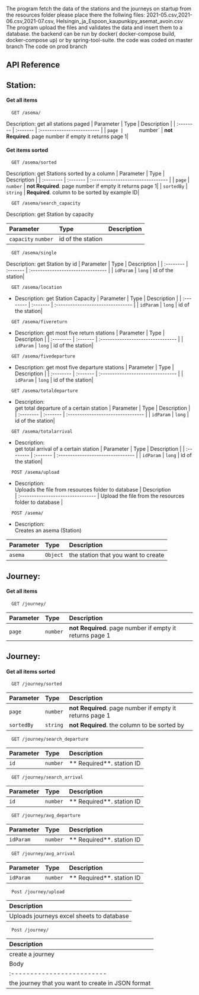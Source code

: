 The program fetch the data of the stations and the journeys on startup from the resources folder please place there the follwing files: 2021-05.csv,2021-06.csv,2021-07.csv, Helsingin_ja_Espoon_kaupunkipy_asemat_avoin.csv
The program upload the files and validates the data and insert them to a database.
the backend can be run by docker( docker-compose build,  docker-compose up) or by spring-tool-suite. 
the code was coded on master branch
The code on prod branch

## API Reference

## Station:
#### Get all items

```http
  GET /asema/
```
  Description: 
get all stations paged 
| Parameter | Type     | Description                |
| :-------- | :------- | :------------------------- |
| `page |      `number` | **not Required**. page number if empty it returns page 1|

#### Get items sorted

```http
  GET /asema/sorted
```
  Description: 
get Stations sorted by a column 
| Parameter | Type     | Description                       |
| :-------- | :------- | :-------------------------------- |
| `page` |      `number` | **not Required**. page number if empty it returns page 1|
| `sortedBy` |      `string` | **Required**. column to be sorted by example ID|

```http
  GET /asema/search_capacity
  ```
  Description: 
get Station by capacity

| Parameter | Type     | Description                       |
| :-------- | :------- | :-------------------------------- |
| `capacity`  `number` | id of the station|

```http
  GET /asema/single
```
Description: 
get Station by id
| Parameter | Type     | Description                       |
| :-------- | :------- | :-------------------------------- |
| `idParam` |   `long` | id of the station|

```http
  GET /asema/location
```
* Description:
get Station Capacity 
| Parameter | Type     | Description                       |
| :-------- | :------- | :-------------------------------- |
| `idParam` |   `long` | id of the station|

```http
  GET /asema/fivereturn
```
* Description: 
get most five return stations
| Parameter | Type     | Description                       |
| :-------- | :------- | :-------------------------------- |
| `idParam` |   `long` | id of the station|

```http
  GET /asema/fivedeparture
```
* Description: 
get most five departure stations
| Parameter | Type     | Description                       |
| :-------- | :------- | :-------------------------------- |
| `idParam` |   `long` | id of the station|

```http
  GET /asema/totaldeparture
```
* Description:                      
get total departure of a certain station
| Parameter | Type     | Description                       |
| :-------- | :------- | :-------------------------------- |
| `idParam` |   `long` | id of the station|

```http
  GET /asema/totalarrival
```
* Description:                      
get total arrival of a certain station
| Parameter | Type     | Description                       |
| :-------- | :------- | :-------------------------------- |
| `idParam` |   `long` |  id of the station|

```http
  POST /asema/upload
```
* Description:                      
Uploads the file from resources folder to database
| Description                       
|  :-------------------------------- 
|       Upload the file from the resources folder to database |

```http
  POST /asema/
```
* Description:                      
Creates an asema (Station)

| Parameter | Type     | Description                       |
| :-------- | :------- | :-------------------------------- |
| `asema` |   `Object` |  the station that you want to create


## Journey:
#### Get all items

```http
  GET /journey/
```

| Parameter | Type     | Description                |
| :-------- | :------- | :------------------------- |
| `page` |      `number` | **not Required**. page number if empty it returns page 1|


## Journey:
#### Get all items sorted

```http
  GET /journey/sorted
```

| Parameter | Type     | Description                |
| :-------- | :------- | :------------------------- |
| `page` |      `number` | **not Required**. page number if empty it returns page 1|
| `sortedBy` |      `string` | **not Required**. the column to be sorted by|


```http
  GET /journey/search_departure
```
| Parameter | Type     | Description                |
| :-------- | :------- | :------------------------- |
| `id` |      `number` | ** Required**. station ID |

```http
  GET /journey/search_arrival
```
| Parameter | Type     | Description                |
| :-------- | :------- | :------------------------- |
| `id` |      `number` | ** Required**. station ID |

```http
  GET /journey/avg_departure
```
| Parameter | Type     | Description                |
| :-------- | :------- | :------------------------- |
| `idParam` |      `number` | ** Required**. station ID |

```http
  GET /journey/avg_arrival
```
| Parameter | Type     | Description                |
| :-------- | :------- | :------------------------- |
| `idParam` |      `number` | ** Required**. station ID |

```http
  Post /journey/upload
```
Description                |
:------------------------- |
 | Uploads journeys excel sheets to database |

```http
  Post /journey/
```
Description                |
:------------------------- |
 | create a journey |
Body                |
:------------------------- |
 |  the journey that you want to create in JSON format|
